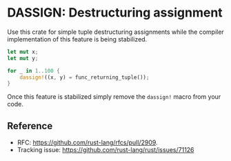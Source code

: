 # DASSIGN: Destructuring assignment

Use this crate for simple tuple destructuring assignments while the compiler implementation of this feature is being stabilized.

```rust
let mut x;
let mut y;

for _ in 1..100 {
    dassign!((x, y) = func_returning_tuple());
}
```

Once this feature is stabilized simply remove the `dassign!` macro from your code.

## Reference
- RFC: https://github.com/rust-lang/rfcs/pull/2909.
- Tracking issue: https://github.com/rust-lang/rust/issues/71126
